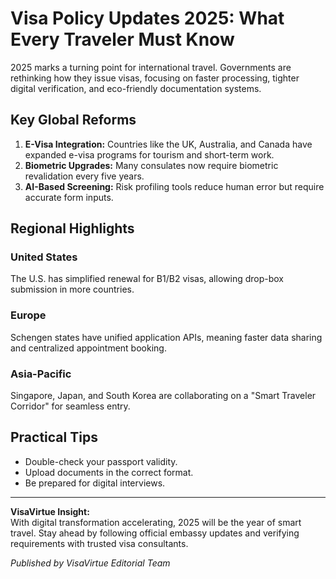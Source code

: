 # Visa Policy Updates 2025: What Every Traveler Must Know

2025 marks a turning point for international travel. Governments are rethinking how they issue visas, focusing on faster processing, tighter digital verification, and eco-friendly documentation systems.

## Key Global Reforms

1. **E-Visa Integration:** Countries like the UK, Australia, and Canada have expanded e-visa programs for tourism and short-term work.
2. **Biometric Upgrades:** Many consulates now require biometric revalidation every five years.
3. **AI-Based Screening:** Risk profiling tools reduce human error but require accurate form inputs.

## Regional Highlights

### United States
The U.S. has simplified renewal for B1/B2 visas, allowing drop-box submission in more countries.

### Europe
Schengen states have unified application APIs, meaning faster data sharing and centralized appointment booking.

### Asia-Pacific
Singapore, Japan, and South Korea are collaborating on a "Smart Traveler Corridor" for seamless entry.

## Practical Tips

- Double-check your passport validity.
- Upload documents in the correct format.
- Be prepared for digital interviews.

---

**VisaVirtue Insight:**  
With digital transformation accelerating, 2025 will be the year of smart travel. Stay ahead by following official embassy updates and verifying requirements with trusted visa consultants.

*Published by VisaVirtue Editorial Team*

